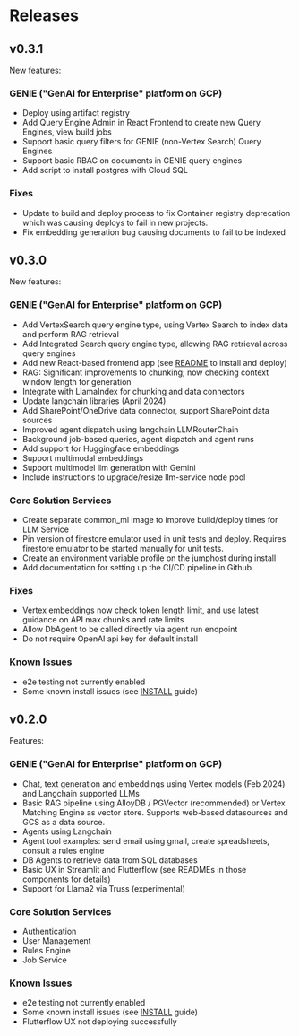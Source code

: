 # Releases

## v0.3.1

New features:

### GENIE ("GenAI for Enterprise" platform on GCP)
- Deploy using artifact registry
- Add Query Engine Admin in React Frontend to create new Query Engines, view build jobs
- Support basic query filters for GENIE (non-Vertex Search) Query Engines
- Support basic RBAC on documents in GENIE query engines
- Add script to install postgres with Cloud SQL

### Fixes
- Update to build and deploy process to fix Container registry deprecation which was causing deploys to fail in new projects.
- Fix embedding generation bug causing documents to fail to be indexed

## v0.3.0

New features:

### GENIE ("GenAI for Enterprise" platform on GCP)

- Add VertexSearch query engine type, using Vertex Search to index data and perform RAG retrieval
- Add Integrated Search query engine type, allowing RAG retrieval across query engines
- Add new React-based frontend app (see [README](./components/frontend_react/README.md) to install and deploy)
- RAG: Significant improvements to chunking; now checking context window length for generation
- Integrate with LlamaIndex for chunking and data connectors
- Update langchain libraries (April 2024)
- Add SharePoint/OneDrive data connector, support SharePoint data sources
- Improved agent dispatch using langchain LLMRouterChain
- Background job-based queries, agent dispatch and agent runs
- Add support for Huggingface embeddings
- Support multimodal embeddings
- Support multimodel llm generation with Gemini
- Include instructions to upgrade/resize llm-service node pool

### Core Solution Services
- Create separate common_ml image to improve build/deploy times for LLM Service
- Pin version of firestore emulator used in unit tests and deploy. Requires firestore emulator to be started manually for unit tests.
- Create an environment variable profile on the jumphost during install
- Add documentation for setting up the CI/CD pipeline in Github

### Fixes
- Vertex embeddings now check token length limit, and use latest guidance on API max chunks and rate limits
- Allow DbAgent to be called directly via agent run endpoint
- Do not require OpenAI api key for default install

### Known Issues
- e2e testing not currently enabled
- Some known install issues (see [INSTALL](./INSTALL.md) guide)

## v0.2.0

Features:

### GENIE ("GenAI for Enterprise" platform on GCP)

- Chat, text generation and embeddings using Vertex models (Feb 2024) and Langchain supported LLMs
- Basic RAG pipeline using AlloyDB / PGVector (recommended) or Vertex Matching Engine as vector store. Supports web-based datasources and GCS as a data source.
- Agents using Langchain
- Agent tool examples: send email using gmail, create spreadsheets, consult a rules engine
- DB Agents to retrieve data from SQL databases
- Basic UX in Streamlit and Flutterflow (see READMEs in those components for details)
- Support for Llama2 via Truss (experimental)

### Core Solution Services
- Authentication
- User Management
- Rules Engine
- Job Service

### Known Issues
- e2e testing not currently enabled
- Some known install issues (see [INSTALL](./INSTALL.md) guide)
- Flutterflow UX not deploying successfully

